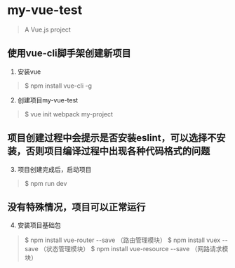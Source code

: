 # my-vue-test

> A Vue.js project

## 使用vue-cli脚手架创建新项目

1. 安装vue
> $ npm install vue-cli -g

2. 创建项目my-vue-test
> $ vue init webpack my-project
## 项目创建过程中会提示是否安装eslint，可以选择不安装，否则项目编译过程中出现各种代码格式的问题

3. 项目创建完成后，启动项目
> $ npm run dev
## 没有特殊情况，项目可以正常运行
4. 安装项目基础包
> $ npm install vue-router --save （路由管理模块）
> $ npm install vuex --save （状态管理模块）
> $ npm install vue-resource --save （网路请求模块）
